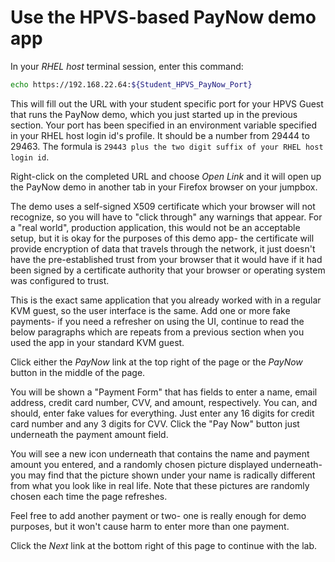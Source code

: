 # Use the HPVS-based PayNow demo app

In your *RHEL host* terminal session, enter this command:

   ``` bash
   echo https://192.168.22.64:${Student_HPVS_PayNow_Port} 
   ```

This will fill out the URL with your student specific port for your HPVS Guest that runs the PayNow demo, which you just started up in the previous section.
Your port has been specified in an environment variable specified in your RHEL host login id's profile.
It should be a number from 29444 to 29463.
The formula is `29443 plus the two digit suffix of your RHEL host login id`. 

Right-click on the completed URL and choose *Open Link* and it will open up the PayNow demo in another tab in your Firefox browser on your jumpbox.

The demo uses a self-signed X509 certificate which your browser will not recognize, so you will have to "click through" any warnings that appear. For a "real world", production application, this would not be an acceptable setup, but it is okay for the purposes of this demo app-  the certificate will provide encryption of data that travels through the network, it just doesn't have the pre-established trust from your browser that it would have if it had been signed by a certificate authority that your browser or operating system was configured to trust.

This is the exact same application that you already worked with in a regular KVM guest, so the user interface is the same.  Add one or more fake payments-  if you need a refresher on using the UI, continue to read the below paragraphs which are repeats from a previous section when you used the app in your standard KVM guest.

Click either the *_PayNow_* link at the top right of the page or the *_PayNow_* button in the middle of the page.

You will be shown a "Payment Form" that has fields to enter a name, email address, credit card number, CVV, and amount, respectively. You can, and should,  enter fake values for everything.  Just enter any 16 digits for credit card number and any 3 digits for CVV.  Click the "Pay Now" button just underneath the payment amount field.

You will see a new icon underneath that contains the name and payment amount you entered, and a randomly chosen picture displayed underneath-  you may find that the picture shown under your name is radically different from what you look like in real life.  Note that these pictures are randomly chosen each time the page refreshes.  

Feel free to add another payment or two-  one is really enough for demo purposes, but it won't cause harm to enter more than one payment.

Click the *Next* link at the bottom right of this page to continue with the lab.
